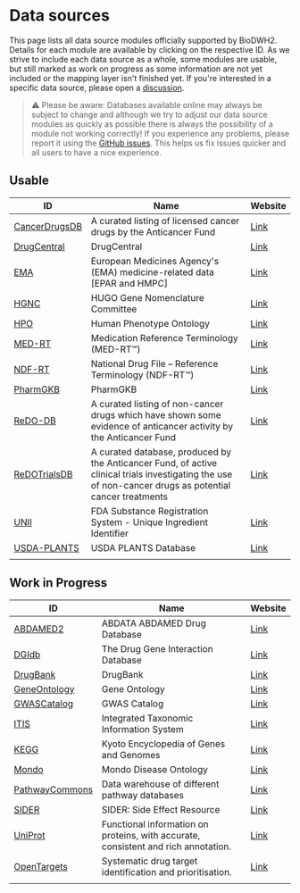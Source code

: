 # Data sources

This page lists all data source modules officially supported by BioDWH2. Details for each module are available by clicking on the respective ID. As we strive to include each data source as a whole, some modules are usable, but still marked as work on progress as some information are not yet included or the mapping layer isn't finished yet. If you're interested in a specific data source, please open a [discussion](https://github.com/BioDWH2/BioDWH2/discussions/categories/data-source-requests).

> ⚠️ Please be aware: Databases available online may always be subject to change and although we try to adjust our data source modules as quickly as possible there is always the possibility of a module not working correctly! If you experience any problems, please report it using the [GitHub issues](https://github.com/BioDWH2/BioDWH2/issues). This helps us fix issues quicker and all users to have a nice experience.

## Usable

| ID            | Name | Website |
| ------------- | ---- | ------- |
| [CancerDrugsDB](sources/CancerDrugsDB/README.md) | A curated listing of licensed cancer drugs by the Anticancer Fund | [Link](https://www.anticancerfund.org/en/cancerdrugs-db) |
| [DrugCentral](sources/DrugCentral/README.md) | DrugCentral | [Link](http://drugcentral.org) |
| [EMA](sources/EMA/README.md) | European Medicines Agency's (EMA) medicine-related data [EPAR and HMPC] | [Link](https://www.ema.europa.eu/en/medicines/download-medicine-data) |
| [HGNC](sources/HGNC/README.md) | HUGO Gene Nomenclature Committee | [Link](https://www.genenames.org) |
| [HPO](sources/HPO/README.md) | Human Phenotype Ontology | [Link](https://hpo.jax.org) |
| [MED-RT](sources/MED-RT/README.md) | Medication Reference Terminology (MED-RT™) | [Link](https://evs.nci.nih.gov/ftp1/MED-RT/) |
| [NDF-RT](sources/NDF-RT/README.md) | National Drug File – Reference Terminology (NDF-RT™) | [Link](https://evs.nci.nih.gov/ftp1/NDF-RT/) |
| [PharmGKB](sources/PharmGKB/README.md) | PharmGKB | [Link](https://www.pharmgkb.org) |
| [ReDO-DB](sources/ReDO-DB/README.md) | A curated listing of non-cancer drugs which have shown some evidence of anticancer activity by the Anticancer Fund | [Link](https://www.anticancerfund.org/en/redo-db) |
| [ReDOTrialsDB](sources/ReDOTrialsDB/README.md) | A curated database, produced by the Anticancer Fund, of active clinical trials investigating the use of non-cancer drugs as potential cancer treatments | [Link](https://www.anticancerfund.org/en/redo-trials-db) |
| [UNII](sources/UNII/README.md) | FDA Substance Registration System - Unique Ingredient Identifier | [Link](https://fdasis.nlm.nih.gov/srs/) |
| [USDA-PLANTS](sources/USDA-PLANTS/README.md) | USDA PLANTS Database | [Link](https://plants.sc.egov.usda.gov) |
|               |      |         |

## Work in Progress

| ID            | Name | Website |
| ------------- | ---- | ------- |
| [ABDAMED2](sources/ABDAMED2/README.md) | ABDATA ABDAMED Drug Database | [Link](https://abdata.de/datenangebot/abdamed/) |
| [DGIdb](sources/DGIdb/README.md) | The Drug Gene Interaction Database | [Link](http://dgidb.org) |
| [DrugBank](sources/DrugBank/README.md) | DrugBank | [Link](http://drugbank.ca) |
| [GeneOntology](sources/GeneOntology/README.md) | Gene Ontology | [Link](http://geneontology.org) |
| [GWASCatalog](sources/GWASCatalog/README.md) | GWAS Catalog | [Link](https://www.ebi.ac.uk/gwas/home) |
| [ITIS](sources/ITIS/README.md) | Integrated Taxonomic Information System | [Link](https://www.itis.gov) |
| [KEGG](sources/KEGG/README.md) | Kyoto Encyclopedia of Genes and Genomes | [Link](https://www.kegg.jp) |
| [Mondo](sources/Mondo/README.md) | Mondo Disease Ontology | [Link](https://mondo.monarchinitiative.org) |
| [PathwayCommons](sources/PathwayCommons/README.md) | Data warehouse of different pathway databases | [Link](http://www.pathwaycommons.org) |
| [SIDER](sources/SIDER/README.md) | SIDER: Side Effect Resource | [Link](http://sideeffects.embl.de) |
| [UniProt](sources/UniProt/README.md) | Functional information on proteins, with accurate, consistent and rich annotation. | [Link](https://www.uniprot.org) |
| [OpenTargets](sources/OpenTargets/README.md) | Systematic drug target identification and prioritisation. | [Link](https://www.opentargets.org) |
|               |      |         |

